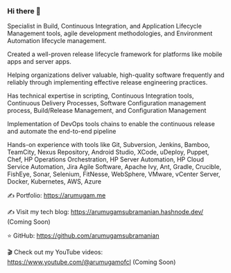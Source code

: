 ### Hi there 👋

Specialist in Build, Continuous Integration, and Application Lifecycle Management tools, agile development methodologies, and Environment Automation lifecycle management.

Created a well-proven release lifecycle framework for platforms like mobile apps and server apps. 

Helping organizations deliver valuable, high-quality software frequently and reliably through implementing effective release engineering practices.

Has technical expertise in scripting, Continuous Integration tools, Continuous Delivery Processes, Software Configuration management process, Build/Release Management, and Configuration Management 

Implementation of DevOps tools chains to enable the continuous release and automate the end-to-end pipeline

Hands-on experience with tools like Git, Subversion, Jenkins, Bamboo, TeamCity, Nexus Repository, Android Studio, XCode, uDeploy, Puppet, Chef, HP Operations Orchestration, HP Server Automation, HP Cloud Service Automation, Jira Agile Software, Apache Ivy, Ant, Gradle, Crucible, FishEye, Sonar, Selenium, FitNesse, WebSphere, VMware, vCenter Server, Docker, Kubernetes, AWS, Azure

✍️ Portfolio: https://arumugam.me

✍️ Visit my tech blog: https://arumugamsubramanian.hashnode.dev/ (Coming Soon)

⭐ GitHub: https://github.com/arumugamsubramanian

🎬 Check out my YouTube videos: https://www.youtube.com/@arumugamofcl (Coming Soon)
